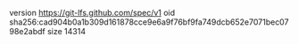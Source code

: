 version https://git-lfs.github.com/spec/v1
oid sha256:cad904b0a1b309d161878cce9e6a9f76bf9fa749dcb652e7071bec0798e2abdf
size 14314
